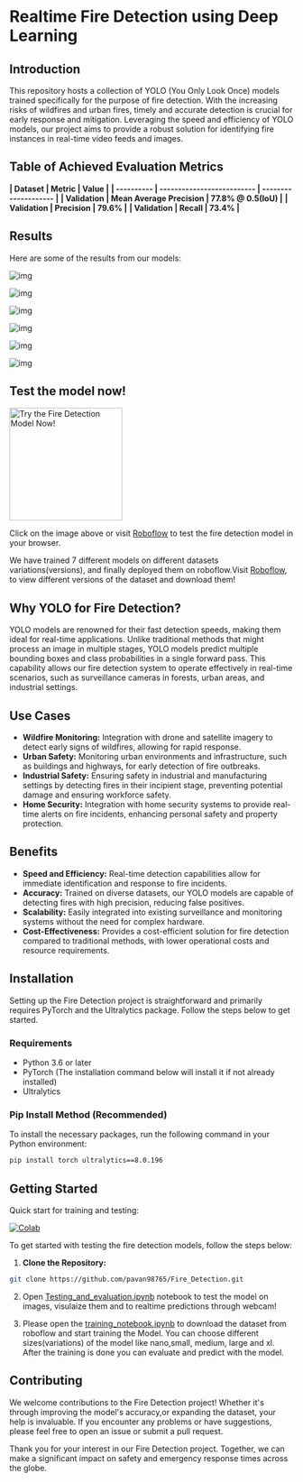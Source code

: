 # Realtime Fire Detection using Deep Learning

## Introduction

This repository hosts a collection of YOLO (You Only Look Once) models trained specifically for the purpose of fire detection. With the increasing risks of wildfires and urban fires, timely and accurate detection is crucial for early response and mitigation. Leveraging the speed and efficiency of YOLO models, our project aims to provide a robust solution for identifying fire instances in real-time video feeds and images.

## Table of Achieved Evaluation Metrics

**| Dataset | Metric | Value |**
**| ---------- | -------------------------- | -------------------- |**
**| Validation | Mean Average Precision | 77.8% @ 0.5(IoU) |**
**| Validation | Precision | 79.6% |**
**| Validation | Recall | 73.4% |**

## Results

Here are some of the results from our models:

![img](results/fire_detection.gif)

![img](results/WhatsApp-Video-2024-01-12-at-18_01_23_mp4-178_jpg.rf.ff61dada9f2456f133e3713a84ddafe4.jpg)

![img](results/Img_1871_jpg.rf.df44efd28f4554e0336d85ed0b128c58.jpg)

![img](results/Img_537_jpg.rf.0d7f851636725e141512c484caeb2d53.jpg)

![img](results/new_fire_fire-538_png_jpg.rf.a0a8afd83ed3d773494b3da41d6e390b.jpg)

![img](results/WEBFire1221_jpg.rf.9b9e98e6c9efb8c16d6e3d5947e93405.jpg)

## Test the model now!

<a href="https://universe.roboflow.com/vision-zz6rk/fire_detector-g4lir/model/7">
    <img src="results/data/roboflow.png" alt="Try the Fire Detection Model Now!" width="200" />
</a>

Click on the image above or visit [Roboflow](https://universe.roboflow.com/vision-zz6rk/fire_detector-g4lir/model/7) to test the fire detection model in your browser.

We have trained 7 different models on different datasets variations(versions), and finally deployed them on roboflow.Visit [Roboflow](https://universe.roboflow.com/vision-zz6rk/fire_detector-g4lir/dataset/7), to view different versions of the dataset and download them!

## Why YOLO for Fire Detection?

YOLO models are renowned for their fast detection speeds, making them ideal for real-time applications. Unlike traditional methods that might process an image in multiple stages, YOLO models predict multiple bounding boxes and class probabilities in a single forward pass. This capability allows our fire detection system to operate effectively in real-time scenarios, such as surveillance cameras in forests, urban areas, and industrial settings.

## Use Cases

- **Wildfire Monitoring:** Integration with drone and satellite imagery to detect early signs of wildfires, allowing for rapid response.
- **Urban Safety:** Monitoring urban environments and infrastructure, such as buildings and highways, for early detection of fire outbreaks.
- **Industrial Safety:** Ensuring safety in industrial and manufacturing settings by detecting fires in their incipient stage, preventing potential damage and ensuring workforce safety.
- **Home Security:** Integration with home security systems to provide real-time alerts on fire incidents, enhancing personal safety and property protection.

## Benefits

- **Speed and Efficiency:** Real-time detection capabilities allow for immediate identification and response to fire incidents.
- **Accuracy:** Trained on diverse datasets, our YOLO models are capable of detecting fires with high precision, reducing false positives.
- **Scalability:** Easily integrated into existing surveillance and monitoring systems without the need for complex hardware.
- **Cost-Effectiveness:** Provides a cost-efficient solution for fire detection compared to traditional methods, with lower operational costs and resource requirements.

## Installation

Setting up the Fire Detection project is straightforward and primarily requires PyTorch and the Ultralytics package. Follow the steps below to get started.

### Requirements

- Python 3.6 or later
- PyTorch (The installation command below will install it if not already installed)
- Ultralytics

### Pip Install Method (Recommended)

To install the necessary packages, run the following command in your Python environment:

```bash
pip install torch ultralytics==8.0.196
```

## Getting Started

Quick start for training and testing:

[![Colab](https://colab.research.google.com/assets/colab-badge.svg)](https://colab.research.google.com/drive/1LivJRxLtOFb4fsJ7NAvJtoAVaEuVw8dM?usp=sharing)

To get started with testing the fire detection models, follow the steps below:

1. **Clone the Repository:**

```bash
git clone https://github.com/pavan98765/Fire_Detection.git
```

2. Open [Testing_and_evaluation.ipynb](Code/Testing_and_evaluation.ipynb) notebook to test the model on images, visulaize them and to realtime predictions through webcam!

3. Please open the [training_notebook.ipynb](Code/Training.py) to download the dataset from roboflow and start training the Model. You can choose different sizes(variations) of the model like nano,small, medium, large and xl. After the training is done you can evaluate and predict with the model.

## Contributing

We welcome contributions to the Fire Detection project! Whether it's through improving the model's accuracy,or expanding the dataset, your help is invaluable. If you encounter any problems or have suggestions, please feel free to open an issue or submit a pull request.

Thank you for your interest in our Fire Detection project. Together, we can make a significant impact on safety and emergency response times across the globe.
